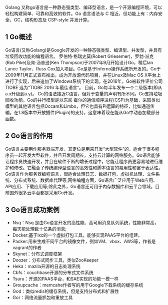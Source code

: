 Golang 又称go语言是一种静态强类型、编译型语言，是一个开源编程环境，可以轻松构建简单、可靠和高效的软件。Go 语言语法与 C 相近，但功能上有：内存安全，GC，结构形态及 CSP-style 并发计算。

## 1 Go概述

Go语言(又称Golang)是Google开发的一种静态强类型、编译型、并发型，并具有垃圾回收功能的编程语言。
罗伯特·格瑞史莫(Robert Griesemer)，罗勃·派克(Rob Pike)及肯·汤普逊(Ken Thompson)于2007年9月开始设计Go，稍后Ian Lance Taylor、Russ Cox加入项目。Go是基于Inferno操作系统所开发的。Go于2009年11月正式宣布推出，成为开放源代码项目，并在Linux及Mac OS X平台上进行了实现，后来追加了Windows系统下的实现。在2016年，Go被软件评价公司TIOBE 选为“TIOBE 2016 年最佳语言”。 目前，Go每半年发布一个二级版本(即从a.x升级到a.y)。
Go的语法接近C语言，但对于变量的声明有所不同。Go支持垃圾回收功能。Go的并行模型是以东尼·霍尔的通信顺序进程(CSP)为基础，采取类似模型的其他语言包括Occam和Limbo，但它也具有Pi运算的特征，比如通道传输。在1.8版本中开放插件(Plugin)的支持，这意味着现在能从Go中动态加载部分函数。

## 2 Go语言的作用

Go语言主要用作服务器端开发，其定位是用来开发“大型软件”的，适合于很多程序员一起开发大型软件，并且开发周期长，支持云计算的网络服务。Go语言能够让程序员快速开发，并且在软件不断的增长过程中，它能让程序员更容易地进行维护和修改。它融合了传统编译型语言的高效性和脚本语言的易用性和富于表达性。
Go语言作为服务器编程语言，很适合处理日志、数据打包、虚拟机处理、文件系统、分布式系统、数据库代理等;网络编程方面，Go语言广泛应用于Web应用、API应用、下载应用等;除此之外，Go语言还可用于内存数据库和云平台领域，目前国外很多云平台都是采用Go开发。

## 3 Go语言成功案例

- Nsq：Nsq 是由Go语言开发的高性能、高可用消息队列系统，性能非常高，每天能处理数十亿条的消息;
- Docker:基于lxc的一个虚拟打包工具，能够实现PAAS平台的组建。
- Packer:用来生成不同平台的镜像文件，例如VM、vbox、AWS等，作者是vagrant的作者
- Skynet：分布式调度框架
- Doozer：分布式同步工具，类似ZooKeeper
- Heka：mazila开源的日志处理系统
- Cbfs：couchbase开源的分布式文件系统
- Tsuru：开源的PAAS平台，和SAE实现的功能一模一样
- Groupcache：memcahe作者写的用于Google下载系统的缓存系统
- God：类似redis的缓存系统，但是支持分布式和扩展性
- Gor：网络流量抓包和重放工具